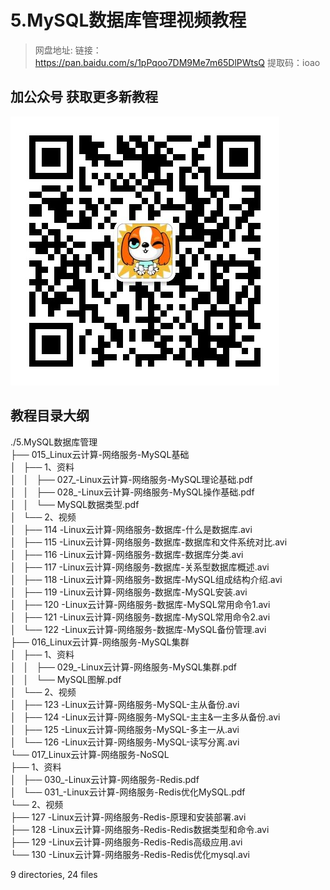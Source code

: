 # 5.MySQL数据库管理视频教程

> 网盘地址: 链接：https://pan.baidu.com/s/1pPqoo7DM9Me7m65DlPWtsQ 提取码：ioao

## 加公众号 获取更多新教程
 ![](assets/vxlogo.jpg)
## 教程目录大纲
./5.MySQL数据库管理  
├── 015_Linux云计算-网络服务-MySQL基础  
│   ├── 1、资料  
│   │   ├── 027_-Linux云计算-网络服务-MySQL理论基础.pdf  
│   │   ├── 028_-Linux云计算-网络服务-MySQL操作基础.pdf  
│   │   └── MySQL数据类型.pdf  
│   └── 2、视频  
│       ├── 114 -Linux云计算-网络服务-数据库-什么是数据库.avi  
│       ├── 115 -Linux云计算-网络服务-数据库-数据库和文件系统对比.avi  
│       ├── 116 -Linux云计算-网络服务-数据库-数据库分类.avi  
│       ├── 117 -Linux云计算-网络服务-数据库-关系型数据库概述.avi  
│       ├── 118 -Linux云计算-网络服务-数据库-MySQL组成结构介绍.avi  
│       ├── 119 -Linux云计算-网络服务-数据库-MySQL安装.avi  
│       ├── 120 -Linux云计算-网络服务-数据库-MySQL常用命令1.avi  
│       ├── 121 -Linux云计算-网络服务-数据库-MySQL常用命令2.avi  
│       └── 122 -Linux云计算-网络服务-数据库-MySQL备份管理.avi  
├── 016_Linux云计算-网络服务-MySQL集群  
│   ├── 1、资料  
│   │   ├── 029_-Linux云计算-网络服务-MySQL集群.pdf  
│   │   └── MySQL图解.pdf  
│   └── 2、视频  
│       ├── 123 -Linux云计算-网络服务-MySQL-主从备份.avi  
│       ├── 124 -Linux云计算-网络服务-MySQL-主主&一主多从备份.avi  
│       ├── 125 -Linux云计算-网络服务-MySQL-多主一从.avi  
│       └── 126 -Linux云计算-网络服务-MySQL-读写分离.avi  
└── 017_Linux云计算-网络服务-NoSQL  
    ├── 1、资料  
    │   ├── 030_-Linux云计算-网络服务-Redis.pdf  
    │   └── 031_-Linux云计算-网络服务-Redis优化MySQL.pdf  
    └── 2、视频  
        ├── 127 -Linux云计算-网络服务-Redis-原理和安装部署.avi  
        ├── 128 -Linux云计算-网络服务-Redis-Redis数据类型和命令.avi  
        ├── 129 -Linux云计算-网络服务-Redis-Redis高级应用.avi  
        └── 130 -Linux云计算-网络服务-Redis-Redis优化mysql.avi  
  
9 directories, 24 files  

